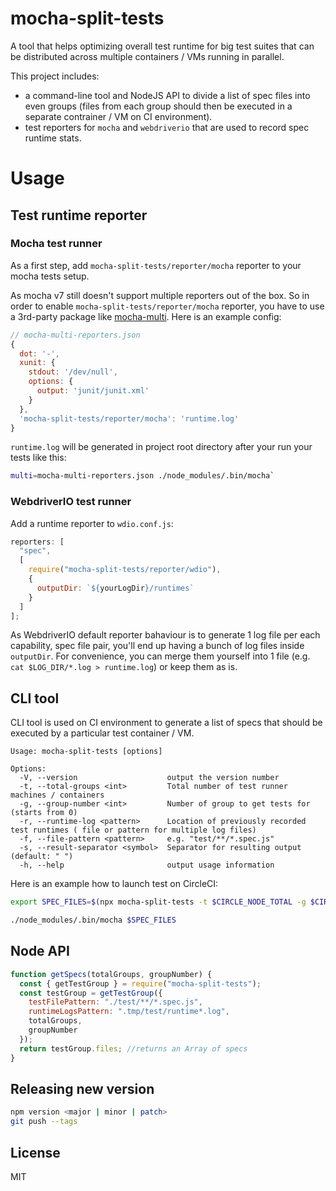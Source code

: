 # mocha-split-tests


A tool that helps optimizing overall test runtime for big test suites that can be distributed across multiple containers / VMs running in parallel.

This project includes:

- a command-line tool and NodeJS API to divide a list of spec files into even groups (files from each group should then be executed in a separate contrainer / VM on CI environment).
- test reporters for `mocha` and `webdriverio` that are used to record spec runtime stats.

# Usage

## Test runtime reporter

### Mocha test runner

As a first step, add `mocha-split-tests/reporter/mocha` reporter to your mocha tests setup.

As mocha v7 still doesn't support multiple reporters out of the box. So in order to enable `mocha-split-tests/reporter/mocha` reporter, you have to use a 3rd-party package like [mocha-multi](https://github.com/rishabhpoddar/mocha-multi). Here is an example config:

```js
// mocha-multi-reporters.json
{
  dot: '-',
  xunit: {
    stdout: '/dev/null',
    options: {
      output: 'junit/junit.xml'
    }
  },
  'mocha-split-tests/reporter/mocha': 'runtime.log'
}
```

`runtime.log` will be generated in project root directory after your run your tests like this:

```bash
multi=mocha-multi-reporters.json ./node_modules/.bin/mocha`
```

### WebdriverIO test runner

Add a runtime reporter to `wdio.conf.js`:

```js
reporters: [
  "spec",
  [
    require("mocha-split-tests/reporter/wdio"),
    {
      outputDir: `${yourLogDir}/runtimes`
    }
  ]
];
```

As WebdriverIO default reporter bahaviour is to generate 1 log file per each capability, spec file pair, you'll end up having a bunch of log files inside `outputDir`. For convenience, you can merge them yourself into 1 file (e.g. `cat $LOG_DIR/*.log > runtime.log`) or keep them as is.

## CLI tool

CLI tool is used on CI environment to generate a list of specs that should be executed by a particular test container / VM.

```
Usage: mocha-split-tests [options]

Options:
  -V, --version                    output the version number
  -t, --total-groups <int>         Total number of test runner machines / containers
  -g, --group-number <int>         Number of group to get tests for (starts from 0)
  -r, --runtime-log <pattern>      Location of previously recorded test runtimes ( file or pattern for multiple log files)
  -f, --file-pattern <pattern>     e.g. "test/**/*.spec.js"
  -s, --result-separator <symbol>  Separator for resulting output (default: " ")
  -h, --help                       output usage information
```

Here is an example how to launch test on CircleCI:

```bash
export SPEC_FILES=$(npx mocha-split-tests -t $CIRCLE_NODE_TOTAL -g $CIRCLE_NODE_INDEX -r ./runtime.log -f 'test/**/*.spec.js')

./node_modules/.bin/mocha $SPEC_FILES
```

## Node API

```js
function getSpecs(totalGroups, groupNumber) {
  const { getTestGroup } = require("mocha-split-tests");
  const testGroup = getTestGroup({
    testFilePattern: "./test/**/*.spec.js",
    runtimeLogsPattern: ".tmp/test/runtime*.log",
    totalGroups,
    groupNumber
  });
  return testGroup.files; //returns an Array of specs
}
```

## Releasing new version

```bash
npm version <major | minor | patch>
git push --tags
```

## License

MIT
